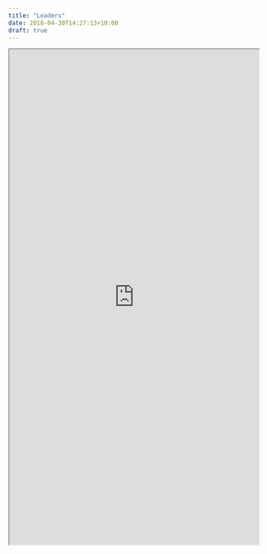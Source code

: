 ```yaml
---
title: "Leaders"
date: 2018-04-30T14:27:13+10:00
draft: true
---
```


<iframe src="https://app.pingboard.com/s/pPOheIOy7rdLhlbAloLF63T6JZN6Y4D9a2v8A4fPNsxCbX8Knzpby-O_ksLPf2nZckYfc2tfeF7i0b6d5qmj0w/org_chart" width="100%" height="1000"></iframe>
